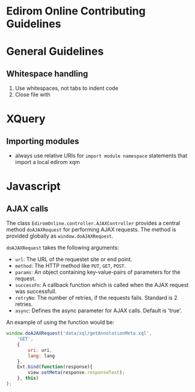 # Edirom Online Contributing Guidelines

# General Guidelines

## Whitespace handling

1. Use whitespaces, not tabs to indent code
2. Close file with 


# XQuery

## Importing modules

* always use relative URIs for `import module namespace` statements that import a local edirom xqm

# Javascript

## AJAX calls

The class `EdiromOnline.controller.AJAXController` provides a central method `doAJAXRequest` for performing AJAX requests. The method is provided globally as `window.doAJAXRequest`.

`doAJAXRequest` takes the following arguments:

* `url`: The URL of the requestet site or end point.
* `method`: The HTTP method like `PUT`, `GET`, `POST`.
* `params`: An object containing key-value-pairs of parameters for the request.
* `successFn`: A callback function which is called when the AJAX request was successfull.
* `retryNo`: The number of retries, if the requests fails. Standard is 2 retries.
* `async`: Defines the async parameter for AJAX calls. Default is 'true'.

An example of using the function would be:

```javascript
window.doAJAXRequest('data/xql/getAnnotationMeta.xql',
    'GET', 
    {
        uri: uri,
        lang: lang
    },
    Ext.bind(function(response){
        view.setMeta(response.responseText);
    }, this)
);
```

